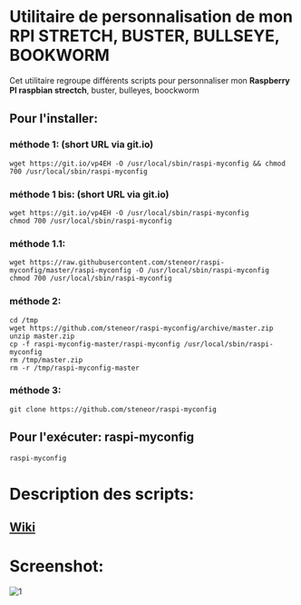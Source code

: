 # Utilitaire de personnalisation de mon RPI STRETCH, BUSTER, BULLSEYE, BOOKWORM

Cet utilitaire regroupe différents scripts pour personnaliser mon **Raspberry PI raspbian strectch**, buster, bulleyes, boockworm

## Pour l'installer:

### méthode 1: (short URL via git.io)
    wget https://git.io/vp4EH -O /usr/local/sbin/raspi-myconfig && chmod 700 /usr/local/sbin/raspi-myconfig
### méthode 1 bis: (short URL via git.io)
    wget https://git.io/vp4EH -O /usr/local/sbin/raspi-myconfig
    chmod 700 /usr/local/sbin/raspi-myconfig
### méthode 1.1:
    wget https://raw.githubusercontent.com/steneor/raspi-myconfig/master/raspi-myconfig -O /usr/local/sbin/raspi-myconfig
    chmod 700 /usr/local/sbin/raspi-myconfig

### méthode 2:
    cd /tmp
    wget https://github.com/steneor/raspi-myconfig/archive/master.zip
    unzip master.zip
    cp -f raspi-myconfig-master/raspi-myconfig /usr/local/sbin/raspi-myconfig
    rm /tmp/master.zip
    rm -r /tmp/raspi-myconfig-master

### méthode 3:
    git clone https://github.com/steneor/raspi-myconfig

## Pour l'exécuter: raspi-myconfig
	raspi-myconfig

# Description des scripts:
## [Wiki](https://github.com/steneor/raspi-myconfig/wiki)

# Screenshot:
![1](https://github.com/steneor/raspi-myconfig/wiki/images/capture.ecran.1.jpg)
